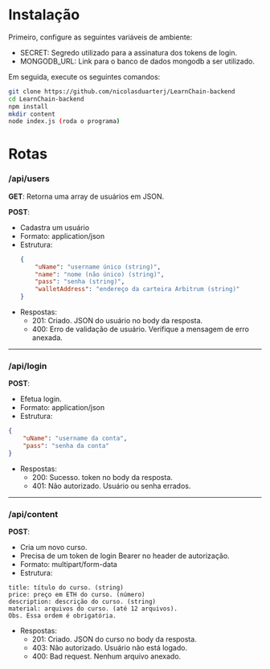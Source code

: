 # Instalação

Primeiro, configure as seguintes variáveis de ambiente:

- SECRET: Segredo utilizado para a assinatura dos tokens de login.
- MONGODB_URL: Link para o banco de dados mongodb a ser utilizado.

Em seguida, execute os seguintes comandos:

```bash
git clone https://github.com/nicolasduarterj/LearnChain-backend
cd LearnChain-backend
npm install
mkdir content
node index.js (roda o programa)
```

# Rotas

### /api/users

**GET**: Retorna uma array de usuários em JSON.

**POST**:

- Cadastra um usuário
- Formato: application/json
- Estrutura:
  ```JSON
  {
      "uName": "username único (string)",
      "name": "nome (não único) (string)",
      "pass": "senha (string)",
      "walletAddress": "endereço da carteira Arbitrum (string)"
  }
  ```
- Respostas:
  - 201: Criado. JSON do usuário no body da resposta.
  - 400: Erro de validação de usuário. Verifique a mensagem de erro anexada.

---

### /api/login

**POST**:

- Efetua login.
- Formato: application/json
- Estrutura:

```JSON
{
    "uName": "username da conta",
    "pass": "senha da conta"
}
```

- Respostas:
  - 200: Sucesso. token no body da resposta.
  - 401: Não autorizado. Usuário ou senha errados.

---

### /api/content

**POST**:

- Cria um novo curso.
- Precisa de um token de login Bearer no header de autorização.
- Formato: multipart/form-data
- Estrutura:

```Form-data
title: título do curso. (string)
price: preço em ETH do curso. (número)
description: descrição do curso. (string)
material: arquivos do curso. (até 12 arquivos).
Obs. Essa ordem é obrigatória.
```

- Respostas:
  - 201: Criado. JSON do curso no body da resposta.
  - 403: Não autorizado. Usuário não está logado.
  - 400: Bad request. Nenhum arquivo anexado.
